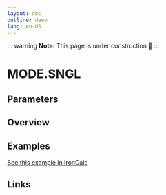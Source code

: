 ```yaml
---
layout: doc
outline: deep
lang: en-US
---
```


::: warning
**Note:** This page is under construction 🚧
:::

# MODE.SNGL

## Parameters

## Overview

## Examples

[See this example in IronCalc](https://app.ironcalc.com/?filename=mode.sngl)

## Links